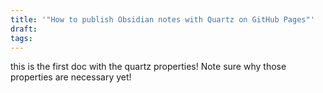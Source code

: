 ```yaml
---
title: '"How to publish Obsidian notes with Quartz on GitHub Pages"'
draft: 
tags:
---
```

this is the first doc with the quartz properties! Note sure why those properties are necessary yet! 